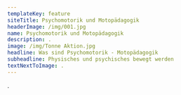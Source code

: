 ```yaml
---
templateKey: feature
siteTitle: Psychomotorik und Motopädagogik
headerImage: /img/001.jpg
name: Psychomotorik und Motopädagogik
description: .
image: /img/Tonne Aktion.jpg
headline: Was sind Psychomotorik - Motopädagogik
subheadline: Physisches und psychisches bewegt werden
textNextToImage: .
---
```

.
